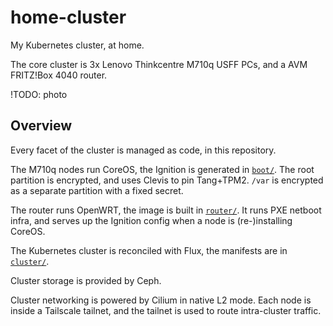 # home-cluster

My Kubernetes cluster, at home.

The core cluster is 3x Lenovo Thinkcentre M710q USFF PCs, and a AVM FRITZ!Box 4040 router.

!TODO: photo

## Overview

Every facet of the cluster is managed as code, in this repository.

The M710q nodes run CoreOS, the Ignition is generated in [`boot/`](./boot/README.md). The root partition is encrypted, and uses Clevis to pin Tang+TPM2. `/var` is encrypted as a separate partition with a fixed secret.

The router runs OpenWRT, the image is built in [`router/`](./router/README.md). It runs PXE netboot infra, and serves up the Ignition config when a node is (re-)installing CoreOS.

The Kubernetes cluster is reconciled with Flux, the manifests are in [`cluster/`](./cluster/README.md).

Cluster storage is provided by Ceph.

Cluster networking is powered by Cilium in native L2 mode. Each node is inside a Tailscale tailnet, and the tailnet is used to route intra-cluster traffic.
